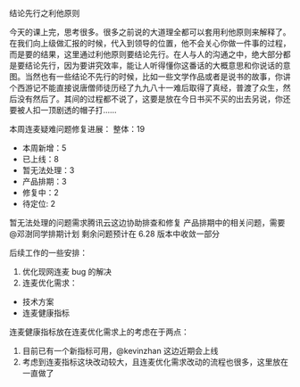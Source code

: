 结论先行之利他原则

今天的课上完，思考很多。很多之前说的大道理全都可以套用利他原则来解释了。在我们向上级做汇报的时候，代入到领导的位置，他不会关心你做一件事的过程，而是要的结果，这里通过利他原则要结论先行。在人与人的沟通之中，绝大部分都是要结论先行，因为要讲究效率，能让人听得懂你这番话的大概意思和你说话的意图。当然也有一些结论不先行的时候，比如一些文学作品或者是说书的故事，你讲个西游记不能直接说唐僧师徒历经了九九八十一难后取得了真经，普渡了众生，然后没有然后了。其间的过程都不说了，这要是放在今日书买不买的出去另说，你还要被人扣一顶剧透的帽子打……

本周连麦疑难问题修复进展：
整体：19
- 本周新增：5
- 已上线：8
- 暂无法处理：3
- 产品排期：3
- 修复中：2
- 待定位: 2

暂无法处理的问题需求腾讯云这边协助排查和修复
产品排期中的相关问题，需要@邓澍同学排期计划
剩余问题预计在 6.28 版本中收敛一部分

后续工作的一些安排：
1. 优化现网连麦 bug 的解决
2. 连麦优化需求：
  - 技术方案
  - 连麦健康指标

连麦健康指标放在连麦优化需求上的考虑在于两点：
1. 目前已有一个新指标可用，@kevinzhan 这边近期会上线
2. 考虑到连麦指标这块改动较大，且连麦优化需求改动的流程也很多，这里放在一直做了